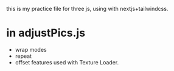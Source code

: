 this is my practice file for three js, using with nextjs+tailwindcss.
# in adjustPics.js
- wrap modes
- repeat
- offset
features used with Texture Loader.
